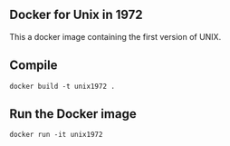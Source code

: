 ## Docker for Unix in 1972 

This a docker image containing the first version of UNIX.

Compile
-------

```
docker build -t unix1972 .
```

Run the Docker image
--------------------

```
docker run -it unix1972
```
